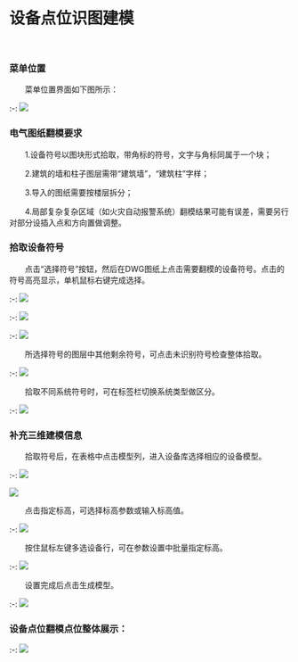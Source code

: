 # 设备点位识图建模
<br/>

### 菜单位置
&emsp;&emsp;菜单位置界面如下图所示：

:-: ![](.topwrite/assets/image_1659920415719.png)

### 电气图纸翻模要求
&emsp;&emsp;1.设备符号以图块形式拾取，带角标的符号，文字与角标同属于一个块；

&emsp;&emsp;2.建筑的墙和柱子图层需带“建筑墙”，“建筑柱”字样；

&emsp;&emsp;3.导入的图纸需要按楼层拆分；

&emsp;&emsp;4.局部复杂复杂区域（如火灾自动报警系统）翻模结果可能有误差，需要另行对部分设插入点和方向置做调整。

### 拾取设备符号
&emsp;&emsp;点击“选择符号”按钮，然后在DWG图纸上点击需要翻模的设备符号。点击的符号高亮显示，单机鼠标右键完成选择。

:-: ![](.topwrite/assets/image_1659921610709.png)

:-: ![](.topwrite/assets/image_1659924191213.png)

:-: ![](.topwrite/assets/image_1659921806817.png)

&emsp;&emsp;所选择符号的图层中其他剩余符号，可点击未识别符号检查整体拾取。

:-: ![](.topwrite/assets/image_1659921909274.png)

&emsp;&emsp;拾取不同系统符号时，可在标签栏切换系统类型做区分。

:-: ![](.topwrite/assets/image_1659924128973.png)

### 补充三维建模信息
&emsp;&emsp;拾取符号后，在表格中点击模型列，进入设备库选择相应的设备模型。

:-: ![](.topwrite/assets/image_1659924219997.png)

![](.topwrite/assets/image_1659924257788.png)

&emsp;&emsp;点击指定标高，可选择标高参数或输入标高值。

:-: ![](.topwrite/assets/image_1659924324619.png)

&emsp;&emsp;按住鼠标左键多选设备行，可在参数设置中批量指定标高。

:-: ![](.topwrite/assets/image_1659924377458.png)

&emsp;&emsp;设置完成后点击生成模型。

:-: ![](.topwrite/assets/image_1659924461388.png)

### 设备点位翻模点位整体展示：

:-: ![](.topwrite/assets/image_1659924804390.png)









